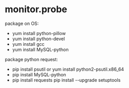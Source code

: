 # monitor.probe
package on OS:
- yum install python-pillow
- yum install python-devel
- yum install gcc
- yum install MySQL-python

package python request:
- pip install psutil or yum install python2-psutil.x86_64
- pip install MySQL-python
- pip install requests
pip  install --upgrade setuptools
